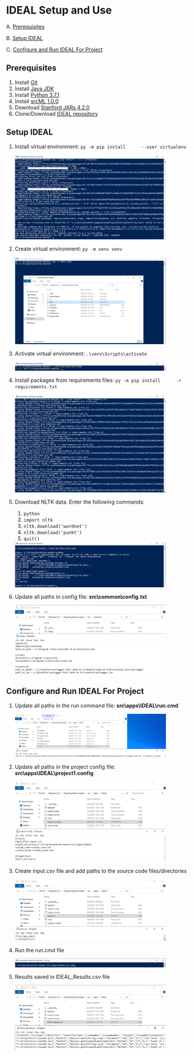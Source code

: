 # IDEAL Setup and Use

A. [Prerequisites](#Prerequisites)

B. [Setup IDEAL](#Setup-IDEAL)

C. [Configure and Run IDEAL For Project](#Configure-and-Run-IDEAL-For-Project)



## Prerequisites

1. Install [Git](https://git-scm.com/download/win)
2. Install [Java JDK](https://www.oracle.com/java/technologies/javase-jdk16-downloads.html)
3. Install [Python 3.7.1](https://www.python.org/downloads/release/python-371/)
4. Install [srcML 1.0.0](https://www.srcml.org/#download)
5. Download [Stanford JARs 4.2.0](https://nlp.stanford.edu/software/tagger.shtml#Download)
6. Clone/Download [IDEAL repository](#)

## Setup IDEAL

1. Install virtual environment: `py -m pip install      --user virtualenv`

   <img src="images\setup\virtualenv_install.png" style="zoom:40%;" />

2. Create virtual environment: `py -m venv venv`

   <img src="images\setup\virtualenv_create.png"  style="zoom:40%;" />

3. Activate virtual environment: `.\venv\Scripts\activate`

   <img src="images\setup\virtualenv_activate.png"  style="zoom:40%;" />

4. Install packages from requirements files: `py -m pip install      -r requirements.txt`

   <img src="images\setup\package_install.png"  style="zoom:40%;" />

5. Download NLTK data. Enter the following commands:
    1. `python`
	2. `import nltk`
	3. `nltk.download('wordnet')`
	4. `nltk.download('punkt')`
	5. `quit()`

   <img src="images\setup\nltk_download.png"  style="zoom:40%;" />

6. Update all paths in config file: **src\common\config.txt**	

   <img src="images\setup\config_file.png"  style="zoom:40%;" />

## Configure and Run IDEAL For Project

1. Update all paths in the run command file: **src\apps\IDEAL\run.cmd**

   <img src="images\setup\cmd_file.png"  style="zoom:40%;" />

2. Update all paths in the project config file: **src\apps\IDEAL\project1.config**

   <img src="images\setup\projectconfig_file.png"  style="zoom:40%;" />

3. Create input.csv file and add paths to the source code files/directories

   <img src="images\setup\input_file.png"  style="zoom:40%;" />

4. Run the run.cmd file

   <img src="images\setup\cmd_run.png"  style="zoom:40%;" />

5. Results saved in IDEAL_Results.csv file

   <img src="images\setup\results.png"  style="zoom:40%;" />
